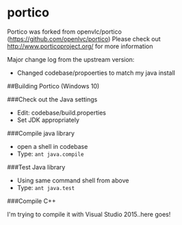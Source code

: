 # portico
Portico was forked from openvlc/portico (https://github.com/openlvc/portico)
Please check out http://www.porticoproject.org/ for more information

Major change log from the upstream version:

- Changed codebase/propoerties to match my java install

##Building Portico (Windows 10)

###Check out the Java settings
- Edit:  codebase/build.properties
- Set JDK appropriately

###Compile java library
- open a shell in codebase
- Type: `ant java.compile`

###Test Java library
- Using same command shell from above
- Type: `ant java.test`

###Compile C++

I'm trying to compile it with Visual Studio 2015..here goes!
